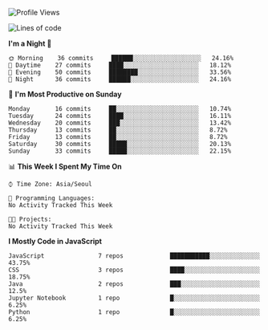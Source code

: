 <!--START_SECTION:waka-->
![Profile Views](http://img.shields.io/badge/Profile%20Views-6-blue)

![Lines of code](https://img.shields.io/badge/From%20Hello%20World%20I%27ve%20Written-91427%20lines%20of%20code-blue)

**I'm a Night 🦉** 

```text
🌞 Morning    36 commits     ██████░░░░░░░░░░░░░░░░░░░   24.16% 
🌆 Daytime    27 commits     ████░░░░░░░░░░░░░░░░░░░░░   18.12% 
🌃 Evening    50 commits     ████████░░░░░░░░░░░░░░░░░   33.56% 
🌙 Night      36 commits     ██████░░░░░░░░░░░░░░░░░░░   24.16%

```
📅 **I'm Most Productive on Sunday** 

```text
Monday       16 commits     ██░░░░░░░░░░░░░░░░░░░░░░░   10.74% 
Tuesday      24 commits     ████░░░░░░░░░░░░░░░░░░░░░   16.11% 
Wednesday    20 commits     ███░░░░░░░░░░░░░░░░░░░░░░   13.42% 
Thursday     13 commits     ██░░░░░░░░░░░░░░░░░░░░░░░   8.72% 
Friday       13 commits     ██░░░░░░░░░░░░░░░░░░░░░░░   8.72% 
Saturday     30 commits     █████░░░░░░░░░░░░░░░░░░░░   20.13% 
Sunday       33 commits     █████░░░░░░░░░░░░░░░░░░░░   22.15%

```


📊 **This Week I Spent My Time On** 

```text
⌚︎ Time Zone: Asia/Seoul

💬 Programming Languages: 
No Activity Tracked This Week

🐱‍💻 Projects: 
No Activity Tracked This Week

```

**I Mostly Code in JavaScript** 

```text
JavaScript               7 repos             ███████████░░░░░░░░░░░░░░   43.75% 
CSS                      3 repos             ████░░░░░░░░░░░░░░░░░░░░░   18.75% 
Java                     2 repos             ███░░░░░░░░░░░░░░░░░░░░░░   12.5% 
Jupyter Notebook         1 repo              █░░░░░░░░░░░░░░░░░░░░░░░░   6.25% 
Python                   1 repo              █░░░░░░░░░░░░░░░░░░░░░░░░   6.25%

```



<!--END_SECTION:waka-->

